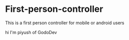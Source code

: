 # First-person-controller
This is a first person controller for mobile or android users

hi I'm piyush of GodoDev 
